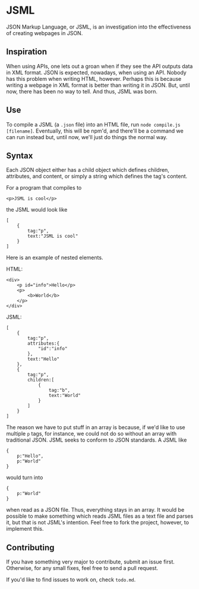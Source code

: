 # JSML

JSON Markup Language, or JSML, is an investigation into the effectiveness of creating webpages in JSON.

## Inspiration

When using APIs, one lets out a groan when if they see the API outputs data in XML format. JSON is expected, nowadays, when using an API. Nobody has this problem when writing HTML, however. Perhaps this is because writing a webpage in XML format is better than writing it in JSON. But, until now, there has been no way to tell. And thus, JSML was born.

## Use

To compile a JSML (a `.json` file) into an HTML file, run `node compile.js [filename]`. Eventually, this will be npm'd, and there'll be a command we can run instead but, until now, we'll just do things the normal way.

## Syntax

Each JSON object either has a child object which defines children, attributes, and content, or simply a string which defines the tag's content.

For a program that compiles to 

```
<p>JSML is cool</p>
```

the JSML would look like

```
[
	{
		tag:"p",
		text:"JSML is cool"
	}
]
```



Here is an example of nested elements.

HTML:

```
<div>
	<p id="info">Hello</p>
	<p>
		<b>World</b>
	</p>
</div>
```

JSML:

```
[
	{
		tag:"p",
		attributes:{
			"id":"info"
		},
		text:"Hello"
	},
	{
		tag:"p",
		children:[
			{
				tag:"b",
				text:"World"
			}
		]
	}
]
```

The reason we have to put stuff in an array is because, if we'd like to use multiple `p` tags, for instance, we could not do so without an array with traditional JSON. JSML seeks to conform to JSON standards. A JSML like

```
{
	p:"Hello",
	p:"World"	
}
```

would turn into 

```
{
	p:"World"	
}
```

when read as a JSON file. Thus, everything stays in an array. It would be possible to make something which reads JSML files as a text file and parses it, but that is not JSML's intention. Feel free to fork the project, however, to implement this.

## Contributing

If you have something very major to contribute, submit an issue first. Otherwise, for any small fixes, feel free to send a pull request.

If you'd like to find issues to work on, check `todo.md`.